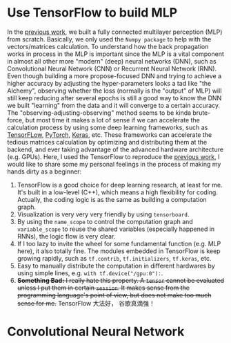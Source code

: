 # Use TensorFlow to build MLP  
In the [previous work][BP], we built a fully connected multilayer perception (MLP) from scratch. Basically, we only used the `Numpy package` to help with the vectors/matrices calculation. To understand how the back propagation works in process in the MLP is important since the MLP is a vital component in almost all other more "modern" (deep) neural networks (DNN), such as Convolutional Neural Network (CNN) or Recurrent Neural Network (RNN). Even though building a more propose-focused DNN and trying to achieve a higher accuracy by adjusting the hyper-parameters looks a tad like "the Alchemy", observing whether the loss (normally is the "output" of MLP) will still keep reducing after several epochs is still a good way to know the DNN we built "learning" from the data and it will converge to a certain accuracy.  
The "observing-adjusting-observing" method seems to be kinda brute-force, but most time it makes a lot of sense if we can accelerate the calculation process by using some deep learning frameworks, such as [TensorFLow][TF], [PyTorch][Torch], [Keras][Keras], etc. These frameworks can accelerate the tedious matrices calculation by optimizing and distributing them at the backend, and ever taking advantage of the advanced hardware architecture (e.g. GPUs). Here, I used the TensorFlow to reproduce the [previous work][BP], I would like to share some my personal feelings in the process of making my hands dirty as a beginner:
  
  1. TensorFlow is a good choice for deep learning research, at least for me. It's built in a low-level (C++), which means a high flexibility for coding. Actually, the coding logic is as the same as building a computation graph.
  2. Visualization is very very very friendly by using `tensorboard`. 
  3. By using the `name_scope` to control the computation graph and `variable_scope` to reuse the shared variables (especially happened in RNNs), the logic flow is very clear.
  4. If I too lazy to invite the wheel for some fundamental function (e.g. MLP here), it also totally fine. The modules embedded in TensorFlow is keep growing rapidly, such as `tf.contrib`, `tf.initializers`, `tf.keras`, etc. 
  5. Easy to manually distribute the computation in different hardwares by using simple lines, e.g. `with tf.device("/gpu:0"):`.
  6. ~~**Something Bad:** I really hate this property. A `tensor` cannot be evaluated unless I put them in certain `session`. It makes sense from the programming language's point of view, but does not make too much sense for me.~~ TensorFlow 大法好， 谷歌真滴强！ 
  





# Convolutional Neural Network  


   [BP]: https://github.com/YIHE1992/Back-Propagation-N.N.-
   [TF]: https://www.tensorflow.org/
   [Torch]: http://pytorch.org/
   [Keras]: https://keras.io/




